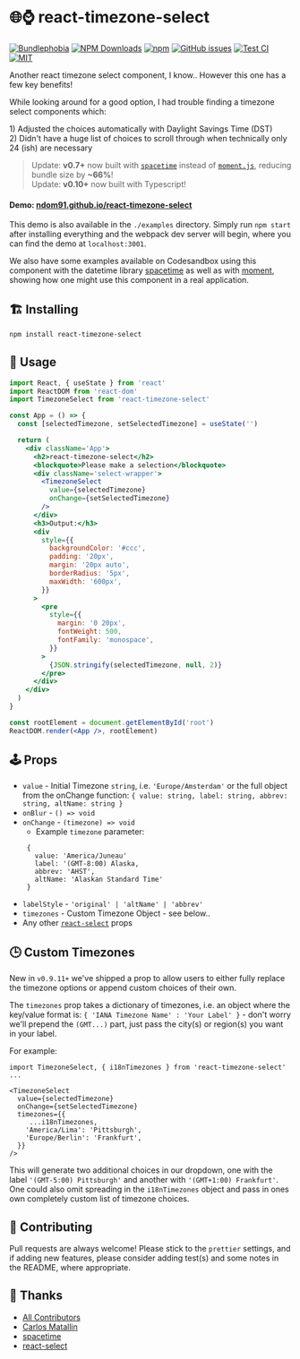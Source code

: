 # 🌐⌚ react-timezone-select

[![Bundlephobia](https://badgen.net/bundlephobia/minzip/react-timezone-select?style=flat-square)](https://bundlephobia.com/result?p=react-timezone-select@0.8.3)
[![NPM Downloads](https://img.shields.io/npm/dm/react-timezone-select?style=flat-square)](https://www.npmjs.com/package/react-timezone-select)
[![npm](https://img.shields.io/npm/v/react-timezone-select?style=flat-square)](https://www.npmjs.com/package/react-timezone-select)
[![GitHub issues](https://img.shields.io/github/issues/ndom91/react-timezone-select?style=flat-square)](https://github.com/ndom91/react-timezone-select/issues)
[![Test CI](https://github.com/ndom91/react-timezone-select/workflows/Tests%20CI/badge.svg)](https://github.com/ndom91/react-timezone-select/actions?query=workflow%3A%22Tests+CI%22)
[![MIT](https://badgen.net/badge/license/MIT/blue?style=flat-square)](https://github.com/ndom91/react-timezone-select/blob/main/LICENSE)

Another react timezone select component, I know.. However this one has a few key benefits!

While looking around for a good option, I had trouble finding a timezone select components which:

1\) Adjusted the choices automatically with Daylight Savings Time (DST)  
2\) Didn't have a huge list of choices to scroll through when technically only 24 (ish) are necessary

> Update: **v0.7+** now built with [`spacetime`](https://github.com/spencermountain/spacetime) instead of [`moment.js`](https://momentjs.com), reducing bundle size by **~66%**!  
> Update: **v0.10+** now built with Typescript!

#### Demo: [ndom91.github.io/react-timezone-select](https://ndom91.github.io/react-timezone-select/)

This demo is also available in the `./examples` directory. Simply run `npm start` after installing everything and the webpack dev server will begin, where you can find the demo at `localhost:3001`.

We also have some examples available on Codesandbox using this component with the datetime library [spacetime](https://codesandbox.io/s/react-timezone-select-usage-z37hf) as well as with [moment](https://codesandbox.io/s/react-timezone-select-usage-moment-5n6vn), showing how one might use this component in a real application.

## 🏗️ Installing

```bash
npm install react-timezone-select
```

## 🔭 Usage

```jsx
import React, { useState } from 'react'
import ReactDOM from 'react-dom'
import TimezoneSelect from 'react-timezone-select'

const App = () => {
  const [selectedTimezone, setSelectedTimezone] = useState('')

  return (
    <div className='App'>
      <h2>react-timezone-select</h2>
      <blockquote>Please make a selection</blockquote>
      <div className='select-wrapper'>
        <TimezoneSelect
          value={selectedTimezone}
          onChange={setSelectedTimezone}
        />
      </div>
      <h3>Output:</h3>
      <div
        style={{
          backgroundColor: '#ccc',
          padding: '20px',
          margin: '20px auto',
          borderRadius: '5px',
          maxWidth: '600px',
        }}
      >
        <pre
          style={{
            margin: '0 20px',
            fontWeight: 500,
            fontFamily: 'monospace',
          }}
        >
          {JSON.stringify(selectedTimezone, null, 2)}
        </pre>
      </div>
    </div>
  )
}

const rootElement = document.getElementById('root')
ReactDOM.render(<App />, rootElement)
```

## 🕹️ Props

- `value` - Initial Timezone `string`, i.e. `'Europe/Amsterdam'` or the full object from the onChange function: `{ value: string, label: string, abbrev: string, altName: string }`
- `onBlur` - `() => void`
- `onChange` - `(timezone) => void`
  - Example `timezone` parameter:
  ```
   {
     value: 'America/Juneau'
     label: '(GMT-8:00) Alaska,
     abbrev: 'AHST',
     altName: 'Alaskan Standard Time'
   }
  ```
- `labelStyle` - `'original' | 'altName' | 'abbrev'`
- `timezones` - Custom Timezone Object - see below..
- Any other [`react-select`](https://github.com/jedwatson/react-select#props) props

## 🕒 Custom Timezones

New in `v0.9.11+` we've shipped a prop to allow users to either fully replace the timezone options or append custom choices of their own.

The `timezones` prop takes a dictionary of timezones, i.e. an object where the key/value format is: `{ 'IANA Timezone Name' : 'Your Label' }` - don't worry we'll prepend the `(GMT...)` part, just pass the city(s) or region(s) you want in your label.

For example:

```
import TimezoneSelect, { i18nTimezones } from 'react-timezone-select'
...

<TimezoneSelect
  value={selectedTimezone}
  onChange={setSelectedTimezone}
  timezones={{
     ...i18nTimezones,
    'America/Lima': 'Pittsburgh',
    'Europe/Berlin': 'Frankfurt',
  }}
/>
```

This will generate two additional choices in our dropdown, one with the label `'(GMT-5:00) Pittsburgh'` and another with `'(GMT+1:00) Frankfurt'`. One could also omit spreading in the `i18nTimezones` object and pass in ones own completely custom list of timezone choices.

## 🚧 Contributing

Pull requests are always welcome! Please stick to the `prettier` settings, and if adding new features, please consider adding test(s) and some notes in the README, where appropriate.

## 🙏 Thanks

- [All Contributors](https://github.com/ndom91/react-timezone-select/graphs/contributors)
- [Carlos Matallin](https://github.com/matallo/)
- [spacetime](https://github.com/spencermountain/spacetime)
- [react-select](https://react-select.com)
